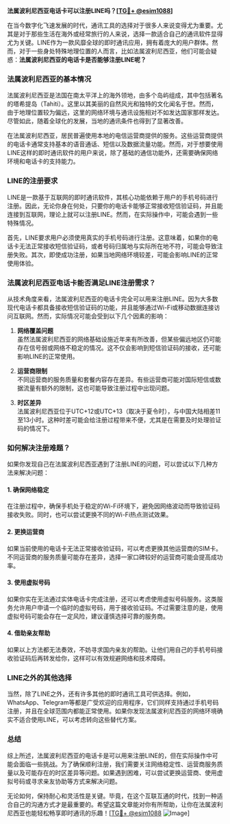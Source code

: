 **法属波利尼西亚电话卡可以注册LINE吗？[[TG💪+ @esim1088](https://t.me/s/esim1088)]**

在当今数字化飞速发展的时代，通讯工具的选择对于很多人来说变得尤为重要。尤其是对于那些生活在海外或经常旅行的人来说，选择一款适合自己的通讯软件显得尤为关键。LINE作为一款风靡全球的即时通讯应用，拥有着庞大的用户群体。然而，对于一些身处特殊地理位置的人而言，比如法属波利尼西亚，他们可能会疑惑：**法属波利尼西亚的电话卡是否能够注册LINE呢？**

### 法属波利尼西亚的基本情况

法属波利尼西亚是法国在南太平洋上的海外领地，由多个岛屿组成，其中包括著名的塔希提岛（Tahiti）。这里以其美丽的自然风光和独特的文化闻名于世。然而，由于地理位置较为偏远，这里的网络环境与通讯设施相对不如发达国家那样发达。尽管如此，随着全球化的发展，当地的通讯条件也得到了显著改善。

在法属波利尼西亚，居民普遍使用本地的电信运营商提供的服务。这些运营商提供的电话卡通常支持基本的语音通话、短信以及数据流量功能。然而，对于想要使用LINE这样的即时通讯软件的用户来说，除了基础的通信功能外，还需要确保网络环境和电话卡的支持能力。

### LINE的注册要求

LINE是一款基于互联网的即时通讯软件，其核心功能依赖于用户的手机号码进行注册。因此，无论你身在何处，只要你的电话卡能够正常接收短信验证码，并且能连接到互联网，理论上就可以注册LINE。然而，在实际操作中，可能会遇到一些特殊情况。

首先，LINE要求用户必须使用真实的手机号码进行注册。这意味着，如果你的电话卡无法正常接收短信验证码，或者号码归属地与实际所在地不符，可能会导致注册失败。其次，即使成功注册，如果当地网络环境较差，可能会影响LINE的正常使用体验。

### 法属波利尼西亚电话卡能否满足LINE注册需求？

从技术角度来看，法属波利尼西亚的电话卡完全可以用来注册LINE。因为大多数现代电话卡都具备接收短信验证码的功能，并且能够通过Wi-Fi或移动数据连接访问互联网。然而，实际情况可能会受到以下几个因素的影响：

1. **网络覆盖问题**  
   虽然法属波利尼西亚的网络基础设施近年来有所改善，但某些偏远地区仍可能存在信号弱或网络不稳定的情况。这不仅会影响到短信验证码的接收，还可能影响LINE的正常使用。

2. **运营商限制**  
   不同运营商的服务质量和套餐内容存在差异。有些运营商可能对国际短信或数据流量有额外的限制，这也可能导致注册过程中出现问题。

3. **时区差异**  
   法属波利尼西亚位于UTC+12或UTC+13（取决于夏令时），与中国大陆相差11至13小时。这种时差可能会给注册过程带来不便，尤其是在需要及时处理验证码的情况下。

### 如何解决注册难题？

如果你发现自己在法属波利尼西亚遇到了注册LINE的问题，可以尝试以下几种方法来解决问题：

#### 1. 确保网络稳定
在注册过程中，确保手机处于稳定的Wi-Fi环境下，避免因网络波动而导致验证码接收失败。同时，也可以尝试更换不同的Wi-Fi热点测试效果。

#### 2. 更换运营商
如果当前使用的电话卡无法正常接收验证码，可以考虑更换其他运营商的SIM卡。不同运营商的服务质量可能存在差异，选择一家口碑较好的运营商可能会提高成功率。

#### 3. 使用虚拟号码
如果你实在无法通过实体电话卡完成注册，还可以考虑使用虚拟号码服务。这类服务允许用户申请一个临时的虚拟号码，用于接收验证码。不过需要注意的是，使用虚拟号码可能会存在一定风险，建议谨慎选择可靠的服务商。

#### 4. 借助亲友帮助
如果以上方法都无法奏效，不妨寻求国内亲友的帮助。让他们用自己的手机号码接收验证码后再转发给你，这样可以有效规避网络和技术障碍。

### LINE之外的其他选择

当然，除了LINE之外，还有许多其他的即时通讯工具可供选择。例如，WhatsApp、Telegram等都是广受欢迎的应用程序，它们同样支持通过手机号码注册，并且在全球范围内都能正常使用。如果你发现法属波利尼西亚的网络环境确实不适合使用LINE，可以考虑转向这些替代方案。

### 总结

综上所述，法属波利尼西亚的电话卡是可以用来注册LINE的，但在实际操作中可能会面临一些挑战。为了确保顺利注册，我们需要关注网络稳定性、运营商服务质量以及可能存在的时区差异等问题。如果遇到困难，可以尝试更换运营商、使用虚拟号码或寻求亲友协助等方式来解决问题。

无论如何，保持耐心和灵活性是关键。毕竟，在这个互联互通的时代，找到一种适合自己的沟通方式才是最重要的。希望这篇文章能对你有所帮助，让你在法属波利尼西亚也能轻松畅享即时通讯的乐趣！[[TG💪+ @esim1088](https://t.me/s/esim1088) ![Image](https://i.postimg.cc/4NQfJmqS/Snipaste-2025-05-13-00-14-12.png)]